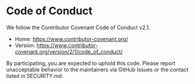 # Code of Conduct

We follow the Contributor Covenant Code of Conduct v2.1.

- Home: https://www.contributor-covenant.org/
- Version: https://www.contributor-covenant.org/version/2/1/code_of_conduct/

By participating, you are expected to uphold this code. Please report unacceptable behavior to the maintainers via GitHub Issues or the contact listed in SECURITY.md. 